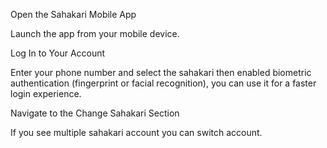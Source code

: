 Open the Sahakari Mobile App

Launch the app from your mobile device.

Log In to Your Account

Enter your phone number and select the sahakari then enabled biometric authentication (fingerprint or facial recognition), you can use it for a faster login experience.

Navigate to the Change Sahakari Section

If you see multiple sahakari account you can switch account.

